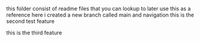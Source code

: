 this folder consist of readme files that you can lookup to later
use this as a reference
here i created a new branch called main and navigation
this is the second test feature

this is the third feature